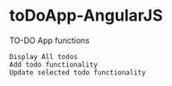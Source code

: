 # toDoApp-AngularJS

TO-DO App functions

    Display All todos
    Add todo functionality
    Update selected todo functionality
